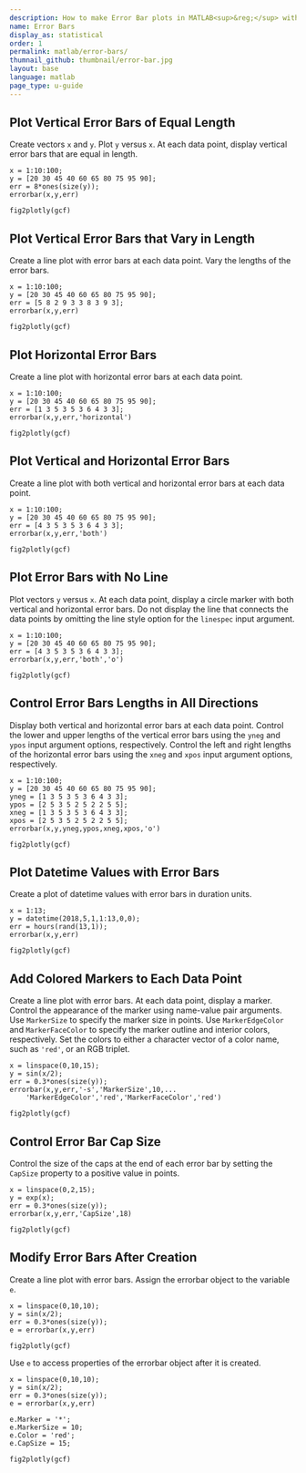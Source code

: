 ```yaml
---
description: How to make Error Bar plots in MATLAB<sup>&reg;</sup> with Plotly.
name: Error Bars
display_as: statistical
order: 1
permalink: matlab/error-bars/
thumnail_github: thumbnail/error-bar.jpg
layout: base
language: matlab
page_type: u-guide
---
```


## Plot Vertical Error Bars of Equal Length

Create vectors `x` and `y`. Plot `y` versus `x`. At each data point, display vertical error bars that are equal in length.

```{matlab}
x = 1:10:100;
y = [20 30 45 40 60 65 80 75 95 90];
err = 8*ones(size(y));
errorbar(x,y,err)

fig2plotly(gcf)
```


<!--------------------- EXAMPLE BREAK ------------------------->

## Plot Vertical Error Bars that Vary in Length

Create a line plot with error bars at each data point. Vary the lengths of the error bars. 

```{matlab}
x = 1:10:100;
y = [20 30 45 40 60 65 80 75 95 90]; 
err = [5 8 2 9 3 3 8 3 9 3];
errorbar(x,y,err)

fig2plotly(gcf)
```

<!--------------------- EXAMPLE BREAK ------------------------->

## Plot Horizontal Error Bars

Create a line plot with horizontal error bars at each data point. 

```{matlab}
x = 1:10:100;
y = [20 30 45 40 60 65 80 75 95 90];
err = [1 3 5 3 5 3 6 4 3 3];
errorbar(x,y,err,'horizontal')

fig2plotly(gcf)
```


<!--------------------- EXAMPLE BREAK ------------------------->

## Plot Vertical and Horizontal Error Bars

Create a line plot with both vertical and horizontal error bars at each data point. 

```{matlab}
x = 1:10:100;
y = [20 30 45 40 60 65 80 75 95 90];
err = [4 3 5 3 5 3 6 4 3 3];
errorbar(x,y,err,'both')

fig2plotly(gcf)
```

<!--------------------- EXAMPLE BREAK ------------------------->

## Plot Error Bars with No Line

Plot vectors `y` versus `x`. At each data point, display a circle marker with both vertical and horizontal error bars. Do not display the line that connects the data points by omitting the line style option for the `linespec` input argument.

```{matlab}
x = 1:10:100;
y = [20 30 45 40 60 65 80 75 95 90];
err = [4 3 5 3 5 3 6 4 3 3];
errorbar(x,y,err,'both','o')

fig2plotly(gcf)
```

<!--------------------- EXAMPLE BREAK ------------------------->

## Control Error Bars Lengths in All Directions

Display both vertical and horizontal error bars at each data point. Control the lower and upper lengths of the vertical error bars using the `yneg` and `ypos` input argument options, respectively. Control the left and right lengths of the horizontal error bars using the `xneg` and `xpos` input argument options, respectively. 

```{matlab}
x = 1:10:100;
y = [20 30 45 40 60 65 80 75 95 90];
yneg = [1 3 5 3 5 3 6 4 3 3];
ypos = [2 5 3 5 2 5 2 2 5 5];
xneg = [1 3 5 3 5 3 6 4 3 3];
xpos = [2 5 3 5 2 5 2 2 5 5];
errorbar(x,y,yneg,ypos,xneg,xpos,'o')

fig2plotly(gcf)
```

<!--------------------- EXAMPLE BREAK ------------------------->

## Plot Datetime Values with Error Bars

Create a plot of datetime values with error bars in duration units. 

```{matlab}
x = 1:13;
y = datetime(2018,5,1,1:13,0,0);
err = hours(rand(13,1));
errorbar(x,y,err)

fig2plotly(gcf)
```

<!--------------------- EXAMPLE BREAK ------------------------->

## Add Colored Markers to Each Data Point

Create a line plot with error bars. At each data point, display a marker. Control the appearance of the marker using name-value pair arguments. Use `MarkerSize` to specify the marker size in points. Use `MarkerEdgeColor` and `MarkerFaceColor` to specify the marker outline and interior colors, respectively. Set the colors to either a character vector of a color name, such as `'red'`, or an RGB triplet. 

```{matlab}
x = linspace(0,10,15);
y = sin(x/2);
err = 0.3*ones(size(y));
errorbar(x,y,err,'-s','MarkerSize',10,...
    'MarkerEdgeColor','red','MarkerFaceColor','red')

fig2plotly(gcf)
```


<!--------------------- EXAMPLE BREAK ------------------------->

## Control Error Bar Cap Size

Control the size of the caps at the end of each error bar by setting the `CapSize` property to a positive value in points.

```{matlab}
x = linspace(0,2,15);
y = exp(x);
err = 0.3*ones(size(y));
errorbar(x,y,err,'CapSize',18)

fig2plotly(gcf)
```

<!--------------------- EXAMPLE BREAK ------------------------->

## Modify Error Bars After Creation

Create a line plot with error bars. Assign the errorbar object to the variable `e`.

```{matlab}
x = linspace(0,10,10);
y = sin(x/2);
err = 0.3*ones(size(y));
e = errorbar(x,y,err)

fig2plotly(gcf)
```

Use `e` to access properties of the errorbar object after it is created.

```{matlab}
x = linspace(0,10,10);
y = sin(x/2);
err = 0.3*ones(size(y));
e = errorbar(x,y,err)

e.Marker = '*';
e.MarkerSize = 10;
e.Color = 'red';
e.CapSize = 15;

fig2plotly(gcf)
```


<!--------------------- EXAMPLE BREAK ------------------------->

